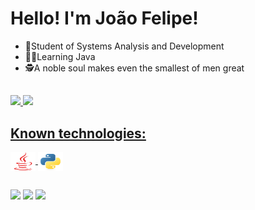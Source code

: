 # Hello! I'm João Felipe!

 - 📘Student of Systems Analysis and Development
 - 🤷‍♂️Learning Java
 - 🕵️‍A noble soul makes even the smallest of men great

##

<div>
  <a href="https://github.com/JoaoFelipeSantana">
  <img height="180em" src="https://github-readme-stats-git-masterrstaa-rickstaa.vercel.app/api?username=JoaoFelipeSantana&&show_icons=true&theme=dark"/>
  <img height="180em" src="https://github-readme-stats-git-masterrstaa-rickstaa.vercel.app/api/top-langs/?username=JoaoFelipeSantana&layout=compact&langs_count=7&theme=dark"/>
</div>
  
## Known technologies:
<div>
  <img align="center" alt="Joao-Java" height="30" width="40" src="https://raw.githubusercontent.com/devicons/devicon/master/icons/java/java-plain.svg">
  <img align="center" alt="Joao-Python" height="30" width="40" src="https://raw.githubusercontent.com/devicons/devicon/master/icons/python/python-original.svg">
</div>

##

<div> 
  <a href="https://www.instagram.com/joaolipe_137" target="_blank"><img src="https://img.shields.io/badge/-Instagram-%23E4405F?style=for-the-badge&logo=instagram&logoColor=white" target="_blank"></a>
  <a href = "mailto:j155c137@gmail.com"><img src="https://img.shields.io/badge/-Gmail-%23333?style=for-the-badge&logo=gmail&logoColor=white" target="_blank"></a>
  <a href = "https://linkedin.com/in/joão-felipe-santana-de-freitas-916506294" target="_blank"><img src="https://img.shields.io/badge/-LinkedIn-%230077B5?style=for-the-badge&logo=linkedin&logoColor=white" target="_blank"></a> 
</div>
